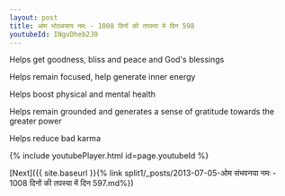 ```yaml
---
layout: post
title: ओम भोठळयाय नमः - 1008 दिनों की तपस्या में दिन 598
youtubeId: INgvDheb2J0
---
```

 
 
Helps get goodness, bliss and peace and God's blessings
 
Helps remain focused, help generate inner energy 
 
Helps boost physical and mental health 
 
Helps remain grounded and generates a sense of gratitude towards the greater power 
 
Helps reduce bad karma
 
 
 
 


{% include youtubePlayer.html id=page.youtubeId %}
 
[Next]({{ site.baseurl }}{% link  split1/_posts/2013-07-05-ओम संभवनया नमः - 1008 दिनों की तपस्या में दिन 597.md%})
 
